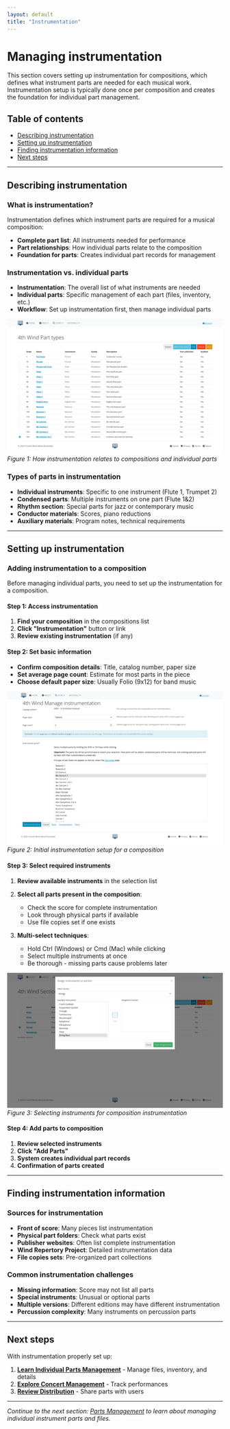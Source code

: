 ```yaml
---
layout: default
title: "Instrumentation"
---
```


# Managing instrumentation

This section covers setting up instrumentation for compositions, which defines what instrument parts are needed for each musical work. Instrumentation setup is typically done once per composition and creates the foundation for individual part management.

## Table of contents
- [Describing instrumentation](#describing-instrumentation)
- [Setting up instrumentation](#setting-up-instrumentation)
- [Finding instrumentation information](#finding-instrumentation-information)
- [Next steps](#next-steps)

---

## Describing instrumentation

### What is instrumentation?
Instrumentation defines which instrument parts are required for a musical composition:
- **Complete part list**: All instruments needed for performance
- **Part relationships**: How individual parts relate to the composition
- **Foundation for parts**: Creates individual part records for management

### Instrumentation vs. individual parts
- **Instrumentation**: The overall list of what instruments are needed
- **Individual parts**: Specific management of each part (files, inventory, etc.)
- **Workflow**: Set up instrumentation first, then manage individual parts

![Parts relationship diagram](images/screenshots/part-types.png)
*Figure 1: How instrumentation relates to compositions and individual parts*

### Types of parts in instrumentation
- **Individual instruments**: Specific to one instrument (Flute 1, Trumpet 2)
- **Condensed parts**: Multiple instruments on one part (Flute 1&2)
- **Rhythm section**: Special parts for jazz or contemporary music
- **Conductor materials**: Scores, piano reductions
- **Auxiliary materials**: Program notes, technical requirements

---

## Setting up instrumentation

### Adding instrumentation to a composition
Before managing individual parts, you need to set up the instrumentation for a composition.

#### Step 1: Access instrumentation
1. **Find your composition** in the compositions list
2. **Click "Instrumentation"** button or link
3. **Review existing instrumentation** (if any)

#### Step 2: Set basic information
- **Confirm composition details**: Title, catalog number, paper size
- **Set average page count**: Estimate for most parts in the piece
- **Choose default paper size**: Usually Folio (9x12) for band music

![Instrumentation setup form](images/screenshots/compositions-instrumentation.png)
*Figure 2: Initial instrumentation setup for a composition*

#### Step 3: Select required instruments
1. **Review available instruments** in the selection list
2. **Select all parts present in the composition**:
   - Check the score for complete instrumentation
   - Look through physical parts if available
   - Use file copies set if one exists

3. **Multi-select techniques**:
   - Hold Ctrl (Windows) or Cmd (Mac) while clicking
   - Select multiple instruments at once
   - Be thorough - missing parts cause problems later

![Instrument selection interface](images/screenshots/sections-assign-instruments.png)
*Figure 3: Selecting instruments for composition instrumentation*

#### Step 4: Add parts to composition
1. **Review selected instruments**
2. **Click "Add Parts"**
3. **System creates individual part records**
4. **Confirmation of parts created**

---

## Finding instrumentation information

### Sources for instrumentation
- **Front of score**: Many pieces list instrumentation
- **Physical part folders**: Check what parts exist
- **Publisher websites**: Often list complete instrumentation
- **Wind Repertory Project**: Detailed instrumentation data
- **File copies sets**: Pre-organized part collections

### Common instrumentation challenges
- **Missing information**: Score may not list all parts
- **Special instruments**: Unusual or optional parts
- **Multiple versions**: Different editions may have different instrumentation
- **Percussion complexity**: Many instruments on percussion parts

---

## Next steps

With instrumentation properly set up:

1. **[Learn Individual Parts Management](parts.html)** - Manage files, inventory, and details
2. **[Explore Concert Management](concerts-recordings.html)** - Track performances
3. **[Review Distribution](distribution.html)** - Share parts with users

---

*Continue to the next section: [Parts Management](parts.html) to learn about managing individual instrument parts and files.*